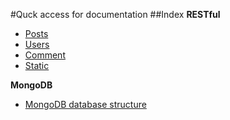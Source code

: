 #Quck access for documentation
##Index
**RESTful**
* [Posts](restful/posts.md)
* [Users](restful/users.md)
* [Comment](restful/comments.md)
* [Static](restful/comments.md)

**MongoDB**
* [MongoDB database structure](db/mongodb_spec.md)
